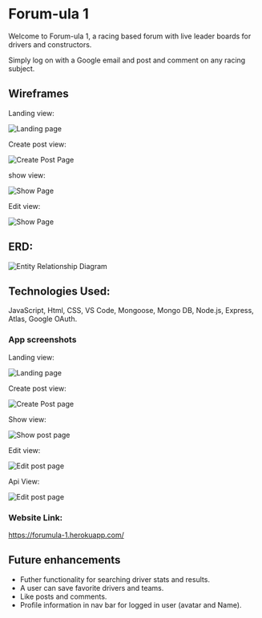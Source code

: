 # Forum-ula 1

Welcome to Forum-ula 1, a racing based forum with live leader boards for drivers and constructors.

Simply log on with a Google email and post and comment on any racing subject.

## Wireframes

Landing view: 

![Landing page](public/images/Landing_page_wireframe.png)

Create post view:

![Create Post Page](public/images/Create-Post.png)

show view:

![Show Page](public/images/Show-post-and-Comments.png)

Edit view:

![Show Page](public/images/Edit-Post.png)

## ERD:

![Entity Relationship Diagram](public/images/ERD-F1-Forum.png)


## Technologies Used:

JavaScript, 
Html, 
CSS, 
VS Code, 
Mongoose, 
Mongo DB, 
Node.js, 
Express, 
Atlas, 
Google OAuth.

### App screenshots

Landing view: 

![Landing page](public/images/Landing-view.png)

Create post view:

![Create Post page](public/images/Create-view.png)

Show view:

![Show post page](public/images/Show-view.png)

Edit view:

![Edit post page](public/images/Edit-view.png)

Api View:

![Edit post page](public/images/Api-view.png)

### Website Link:

https://forumula-1.herokuapp.com/

## Future enhancements

- Futher functionality for searching driver stats and results.
- A user can save favorite drivers and teams.
- Like posts and comments.
- Profile information in nav bar for logged in user (avatar and Name).